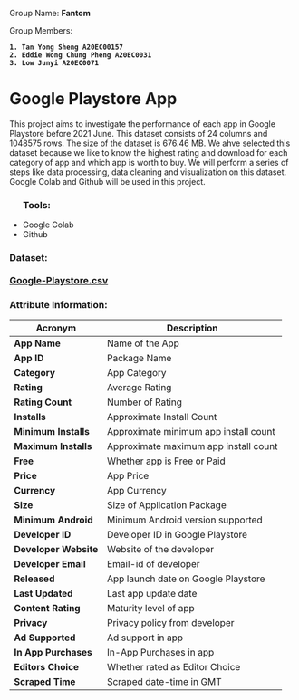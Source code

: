 Group Name: <b> Fantom </b> 

Group Members: <b>  

	1. Tan Yong Sheng A20EC00157
	2. Eddie Wong Chung Pheng A20EC0031
	3. Low Junyi A20EC0071
</b> 

<h1>Google Playstore App </h1>
This project aims to investigate the performance of each app in Google Playstore before 2021 June. This dataset consists of 24 columns and 1048575 rows. The size of the dataset is 676.46 MB. We ahve selected this dataset because we like to know the highest rating and download for each category of app and which app is worth to buy. We will perform a series of steps like data processing, data cleaning and visualization on this dataset. Google Colab and Github will be used in this project.

<ul> <h3>Tools: </h3>
	<li>Google Colab </li>
	<li>Github </li>
</ul>

<h3>Dataset: <br><br>
	<a href="https://drive.google.com/file/d/1BX8czff8cGrEFA3KP7LrAbPSmWmRiMk1/view?usp=sharing"> Google-Playstore.csv </a></h3>


### Attribute Information:
| Acronym | Description |
| --- | --- |
| **App Name** |    Name of the App |
|**App ID** | Package Name  |
| **Category** | App Category |
| **Rating** |  Average Rating |
| **Rating Count** |  Number of Rating |
| **Installs** |  Approximate Install Count |
| **Minimum Installs** |    Approximate minimum app install count |
|**Maximum Installs** | Approximate maximum app install count  |
| **Free** | Whether app is Free or Paid |
| **Price** |  App Price |
| **Currency** |  App Currency |
| **Size** |  Size of Application Package |
| **Minimum Android** |    Minimum Android version supported |
|**Developer ID** | Developer ID in Google Playstore  |
| **Developer Website** | Website of the developer |
| **Developer Email** |  Email-id of developer |
| **Released** |  App launch date on Google Playstore |
| **Last Updated** |  Last app update date |
| **Content Rating** |    Maturity level of app |
|**Privacy** | Privacy policy from developer  |
| **Ad Supported** | Ad support in app |
| **In App Purchases** |  In-App Purchases in app |
| **Editors Choice** |  Whether rated as Editor Choice |
| **Scraped Time** |  Scraped date-time in GMT |
